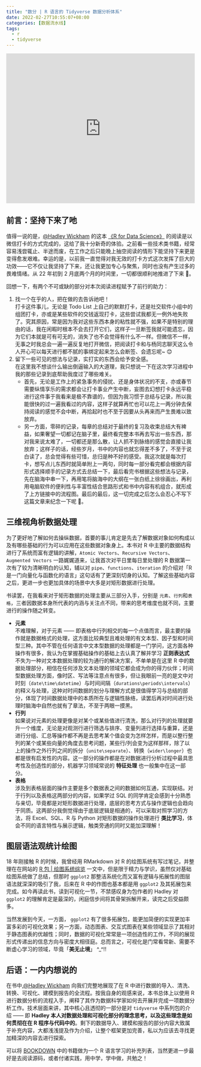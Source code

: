 ```yaml
---
title: "数分 | R 语言的 Tidyverse 数据分析体系"
date: 2022-02-27T10:55:07+08:00
categories: [数据流水线]
tags:
  - r
  - tidyverse
---
```


<iframe id="embed_dom" name="embed_dom" frameborder="0" style="display:block;width:-webkit-fill-available; height:400px;" src="https://www.processon.com/embed/5a6054c2e4b010a6e72203f3"></iframe>

## 前言：坚持下来了吔

值得一说的是，[@Hadley Wickham](https://hadley.nz/) 的这本 [《R for Data Science》](http://r4ds.had.co.nz/) 的阅读是以微信打卡的方式完成的，这给了我十分新奇的体验。之前看一些技术类书籍，经常容易浅尝辄止、半途而废，在工作之后只能晚上抽空阅读的情形下能坚持下来更是变得愈发艰难。幸运的是，以前我一直觉得对我无效的打卡方式这次发挥了巨大的功效——它不仅让我坚持了下来，还让我更加专心与聚焦，同时也没有产生过多的畏难情绪。从 22 年初到 2 月底两个月的时间里，一切都很顺利地推进了下来 🙏。

回想一下，有两个不可或缺的部分对本次阅读进程赋予了前行的助力：

1. 找一个在乎的人，把在做的去告诉祂吧！  
   打卡这件事儿，无论是 Todo List 上自己的默默打卡，还是社交软件小组中的组团打卡，亦或是某些软件的交钱返现打卡，这些尝试我都无一例外地失败了。究其原因，常是因为我对这些东西本身的粘性就不强，如果不是特别的理由的话，我在闲暇时根本不会去打开它们，这样子一旦断签我就可能遗忘，因为它们本就是可有可无的，消失了也不会觉得有什么不一样。但微信不一样，无事之时我总会一遍一遍反复地打开微信，把阅读打卡和与杨同志聊天这么令人开心可以每天进行都不腻的事绑定起来怎么会断签、会遗忘呢~ 😊
2. 留下一些可见的想法与记录，实打实的东西会给予安全感。  
   在这里我不想谈什么输出倒逼输入的大道理，我只想说一下在这次学习进程中我的那些记录到底帮助我度过了哪些难关。
   - 首先，无论是工作上的紧急事务的侵扰、还是身体状况的不支，亦或春节需要纵情享乐的需求都会让打卡事业产生中断，妄图去幻想打卡永远平稳进行这件事于我看来是极不靠谱的，但因为我习惯于总结与记录，所以我能很快的过一遍我看过的内容，这样子就算再忙也可以花上一两分钟去保持阅读的感觉不会中断，再拾起时也不至于因要从头再来而产生畏难以致放弃。
   - 另一方面，零碎的记录，每章的总结对于最终的复习及收束总结大有裨益，如果奢望一切都记在脑子里，最终看完整本书再去写出一些东西，那对我来说太难了，一切都还是那么散，让人抓不到脉络的感觉会直接让我放弃；这样子的话，经些岁月，书中的内容也就忘得差不多了，不至于说白读了，总会觉得有些可惜，总归是种不好的感受。我这次就是每次打卡，想写点儿东西时就简单附上一两句，同时每一部分看完都会根据内容形式选择顺手的记录方式去总结一下，最后看完书根据这些想法与记录，先在脑海中串一下，再用笔将脑海中的大纲在一张白纸上徐徐画出，再利用电脑软件的便利性与丰富性结合思路形式和书中内容有机组合，就形成了上方链接中的流程图。最后的最后，这一切完成之后怎么会忍心不写下这篇文章来纪念一下呢 🤗。

## 三维视角析数据处理

为了更好地了解如何去操纵数据，首要的事儿肯定是先去了解数据对象如何构成以及有哪些基础的行为可以应用在这些数据对象身上。本书对 R 中主要的数据结构进行了系统而富有逻辑的讲解，`Atomic Vectors`、`Recursive Vectors`、`Augmented Vectors` 一路娓娓道来，让我首次对平日里每日里处理的 R 数据第一次有了较为清晰明白的认知，辅以对 `pipe`、`functions`、`iteration` 的介绍对「R 是一门向量化与函数化的语言」这句话有了更深刻切身的认知。了解这些基础内容之后，更进一步也更加具体的场景中大多是对矩形数据进行处理。

书读罢，在我看来对于矩形数据的处理主要从三部分入手，分别是 `元素`、`行列`和`表格`，三者因数据本身所代表的内涵与关注点不同，带来的思考维度也就不同，主要进行的操作随之转变。

- **元素**  
  不难理解，对于元素 —— 即表格中行列相交的每一个点值而言，最主要的操作就是数据格式的处理，这方面比较典型且难处理的有文本型、因子型和时间型三种。其中不管在任何语言中文本型数据的处理都是一门学问，这方面各种操作有很多，我认为在掌握基础操作的基础上去认真了解并学习 **正则表达式** 不失为一种对文本数据处理的较为通行的解决方案，不单单是在这里 R 中的数据处理部分，相信在任何涉及文本处理的领域它都会成为你的得力伙伴；时间型数据处理方面，像时区、写法等注意点有很多，但让我眼前一亮的是文中对时刻（`date\time\datetime`）与时间间隔（`durations\periods\intervals`）的释义与处理，这种对时间数据的划分与理解方式是很值得学习与总结的部分，体现了时间数据处理中的本质所在与逻辑性脉络，读罢后再对时间进行处理时脑海中自然也就有了章法，不至于两眼一摸黑。
- **行列**  
  如果说对元素的处理更像是对某个或某些值进行清洗，那么对行列的处理就要升一个维度，无论是对观测行进行筛选与排序、变量列进行选择与重算，还是进行分组、汇总等操作都不再是去思考某个值会变为怎样怎样，而是以整行整列的某个或某些向量的角度去思考问题，某些行/列会变为这样那样，除了以上的操作之外行列之间的拆分（`unite\separate`）、转换（`wider\longer`）也都是很有启发性的内容。这一部分的操作都是在对数据进行分析过程中最具思考性及创造性的部分，机器学习领域常说的 **特征处理** 也一般集中在这一部分。
- **表格**  
  涉及到表格层面的操作主要是多个数据表之间的数据如何互通，实现联结。对于行列以及表格这两部分的内容，如果学过 SQL 的同学肯定会感到十分熟悉与亲切，毕竟都是对矩形数据进行处理，底层的思考方式与操作逻辑也会趋向于同质。这两部分我倒觉得由于底层逻辑是相通的，可以采取对照学习的方法，将 Excel、SQL、R 与 Python 对矩形数据的操作处理进行 **类比学习**，体会不同的语言特性与展示逻辑，触类旁通的同时又能加深理解！

## 图层语法观统计绘图

18 年刚接触 R 的时候，我曾经用 RMarkdown 对 R 的绘图系统有写过笔记，并整理在在网站的 [R 包 | 绘图系统综览](../2018-04-07-%E6%95%B0%E6%8D%AE%E5%8F%AF%E8%A7%86%E5%8C%96-r-%E7%BB%98%E5%9B%BE%E5%8C%85%E7%B3%BB%E5%88%97/) 一文中，但是限于精力与学识，虽然仅对基础绘图系统做了总结，但那时 `ggplot2` 那整洁系统化而又富有逻辑与拓展性的图层语法就深深的吸引了我，后来在 R 中的作图也基本都是用 `ggplot2` 及其拓展包来完成。如今再读此书，读到可视化一节，不禁感叹身为包作者的 Hadley 对 `ggplot2` 的理解肯定是最深的，闲庭信步间将其骨架拆解开来，读完之后受益颇多。

当然发展到今天，一方面， `ggplot2` 有了很多拓展包，能更加简便的实现更加丰富多彩的可视化效果；另一方面，动态图表、交互式图表在某些领域显示了其相对于静态图表的优越性；同时，数据的可视化常常是一项创造性的工作，不同的展现形式传递出的信息方向与密度大相径庭。总而言之，可视化是门常看常新、需要不断虚心学习的领域，毕竟「**美无止境**」 ^\_^!!

## 后语：一内内想说的

在书中,[@Hadley Wickham](https://hadley.nz/) 向我们完整地展现了在 R 中进行数据的导入、清洗、转换、可视化、建模到报告的全流程。按我自身的观感来说，本书总体上以使用 R 进行数据分析的流程入手，阐释了其作为数据科学家如何去开展并完成一项数据分析工作。技术层面来讲，其中核心且透彻的一部分是对 `tidyverse` 中系列包的介绍 —— 即 **Hadley 本人对数据处理和可视化部分的理念思考，以及这些理念是如何贯彻在在 R 程序与代码中的**。剩下的数据导入、建模和报告的部分内容大致属于补充内容，大都浅浅提及作为介绍，让整个框架更加完善，私以为应该去寻找更加精深的内容去进行探索。

可以将 [BOOKDOWN](https://bookdown.org/) 中的书籍做为一个 R 语言学习的补充列表，当然更进一步最好是去阅读源码，或者付诸实践，用中学，学中做，共勉之！
